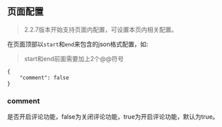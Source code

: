
## 页面配置
> 2.2.7版本开始支持页面内配置，可设置本页内相关配置。

在页面顶部以`start`和`end`来包含的json格式配置，如:

> start和end前面需要加上2个@@符号

```
{
    "comment": false
}
```

### comment
是否开启评论功能，false为关闭评论功能，true为开启评论功能，默认为true。